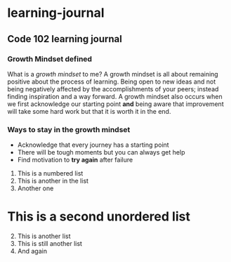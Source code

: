# learning-journal
## Code 102 learning journal

### Growth Mindset defined

What is a *growth mindset* to me? A growth mindset is all about remaining positive about the process of learning. Being open to new ideas and not being negatively affected by the accomplishments of your peers; instead finding inspiration and a way forward. A growth mindset also occurs when we first acknowledge our starting point **and** being aware that improvement will take some hard work but that it is worth it in the end.

### Ways to stay in the growth mindset

- Acknowledge that every journey has a starting point
- There will be tough moments but you can always get help
- Find motivation to **try again** after failure

1. This is a numbered list
1. This is another in the list
1. Another one

# This is a second unordered list
2. This is another list
2. This is still another list
2. And again

